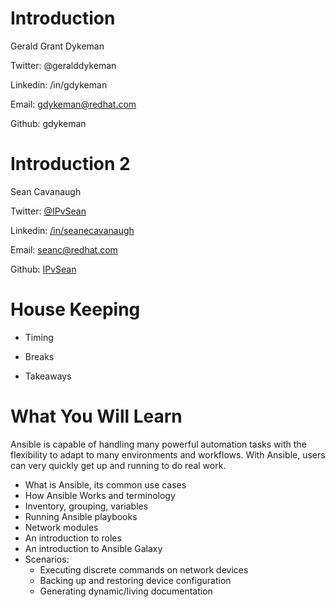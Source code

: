 # Introduction

Gerald Grant Dykeman

Twitter: @geralddykeman

Linkedin: /in/gdykeman

Email: gdykeman@redhat.com

Github: gdykeman

# Introduction 2

Sean Cavanaugh

Twitter: [@IPvSean](https://twitter.com/IPvSean)

Linkedin: [/in/seanecavanaugh](https://www.linkedin.com/in/seanecavanaugh/)

Email: [seanc@redhat.com](mailto:seanc@redhat.com)

Github: [IPvSean](https://github.com/IPvSean)


# House Keeping

- Timing

- Breaks

- Takeaways



# What You Will Learn
Ansible is capable of handling many powerful automation tasks with the flexibility to adapt to many environments and workflows. With Ansible, users can very quickly get up and running to do real work.

- What is Ansible, its common use cases
- How Ansible Works and terminology
- Inventory, grouping, variables
- Running Ansible playbooks
- Network modules
- An introduction to roles
- An introduction to Ansible Galaxy
- Scenarios:
    - Executing discrete commands on network devices
    - Backing up and restoring device configuration
    - Generating dynamic/living documentation
